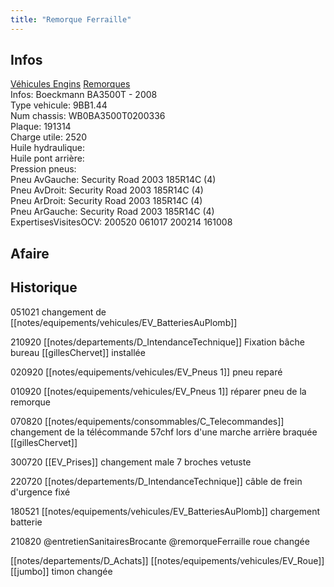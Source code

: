 ```yaml
---
title: "Remorque Ferraille"
---
```


## Infos
[Véhicules Engins](notes/equipements/vehicules/L_VehiculesEngins.md) [Remorques](notes/equipements/vehicules/C_Remorques.md)\
Infos: Boeckmann BA3500T - 2008\
Type vehicule: 9BB1.44\
Num chassis: WB0BA3500T0200336\
Plaque: 191314\
Charge utile: 2520\
Huile hydraulique:\
Huile pont arrière:\
Pression pneus:\
Pneu AvGauche: Security Road 2003 185R14C (4)\
Pneu AvDroit: Security Road 2003 185R14C (4)\
Pneu ArDroit: Security Road 2003 185R14C (4)\
Pneu ArGauche: Security Road 2003 185R14C (4)\
ExpertisesVisitesOCV: 200520 061017 200214 161008

## Afaire 

## Historique
051021 changement de [[notes/equipements/vehicules/EV_BatteriesAuPlomb]]

210920 [[notes/departements/D_IntendanceTechnique]] Fixation bâche bureau [[gillesChervet]] installée

020920 [[notes/equipements/vehicules/EV_Pneus 1]] pneu reparé

010920 [[notes/equipements/vehicules/EV_Pneus 1]] réparer pneu de la remorque

070820 [[notes/equipements/consommables/C_Telecommandes]] changement de la télécommande 57chf lors d'une marche arrière braquée [[gillesChervet]]

300720 [[EV_Prises]] changement male 7 broches vetuste

220720 [[notes/departements/D_IntendanceTechnique]] câble de frein d'urgence fixé

180521 [[notes/equipements/vehicules/EV_BatteriesAuPlomb]] chargement batterie

210820 @entretienSanitairesBrocante @remorqueFerraille roue changée

[[notes/departements/D_Achats]] [[notes/equipements/vehicules/EV_Roue]] [[jumbo]] timon changée